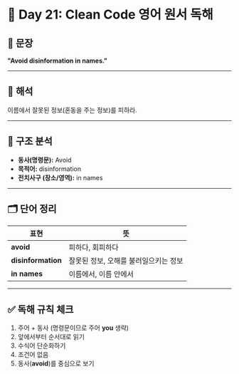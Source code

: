 # 📘 Day 21: Clean Code 영어 원서 독해

## 📖 문장

**"Avoid disinformation in names."**

---

## 📌 해석

이름에서 잘못된 정보(혼동을 주는 정보)를 피하라.

---

## 🔎 구조 분석

- **동사(명령문):** Avoid
- **목적어:** disinformation
- **전치사구 (장소/영역):** in names

---

## 🗂 단어 정리

| 표현               | 뜻                                    |
| ------------------ | ------------------------------------- |
| **avoid**          | 피하다, 회피하다                      |
| **disinformation** | 잘못된 정보, 오해를 불러일으키는 정보 |
| **in names**       | 이름에서, 이름 안에서                 |

---

## ✅ 독해 규칙 체크

1. 주어 + 동사 (명령문이므로 주어 **you** 생략)
2. 앞에서부터 순서대로 읽기
3. 수식어 단순화하기
4. 조건어 없음
5. 동사(**avoid**)를 중심으로 보기
